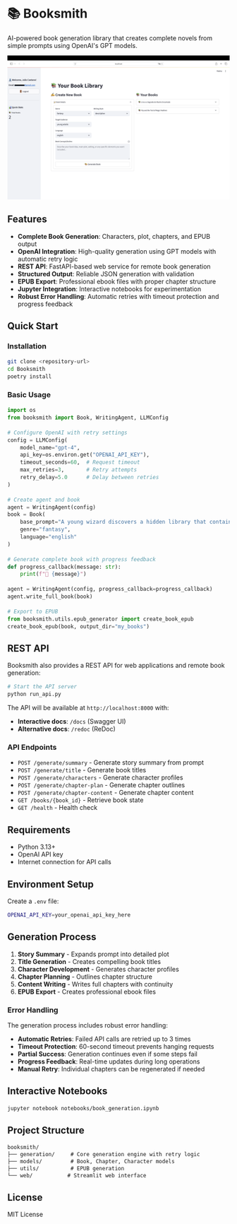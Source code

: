 # 📚 Booksmith

AI-powered book generation library that creates complete novels from simple prompts using OpenAI's GPT models.

![Booksmith Front Page](images/front_page.png)

## Features

- **Complete Book Generation**: Characters, plot, chapters, and EPUB output
- **OpenAI Integration**: High-quality generation using GPT models with automatic retry logic
- **REST API**: FastAPI-based web service for remote book generation
- **Structured Output**: Reliable JSON generation with validation
- **EPUB Export**: Professional ebook files with proper chapter structure
- **Jupyter Integration**: Interactive notebooks for experimentation
- **Robust Error Handling**: Automatic retries with timeout protection and progress feedback

## Quick Start

### Installation

```bash
git clone <repository-url>
cd Booksmith
poetry install
```

### Basic Usage

```python
import os
from booksmith import Book, WritingAgent, LLMConfig

# Configure OpenAI with retry settings
config = LLMConfig(
    model_name="gpt-4",
    api_key=os.environ.get("OPENAI_API_KEY"),
    timeout_seconds=60,  # Request timeout
    max_retries=3,       # Retry attempts
    retry_delay=5.0      # Delay between retries
)

# Create agent and book
agent = WritingAgent(config)
book = Book(
    base_prompt="A young wizard discovers a hidden library that contains books about the future",
    genre="fantasy",
    language="english"
)

# Generate complete book with progress feedback
def progress_callback(message: str):
    print(f"📝 {message}")

agent = WritingAgent(config, progress_callback=progress_callback)
agent.write_full_book(book)

# Export to EPUB
from booksmith.utils.epub_generator import create_book_epub
create_book_epub(book, output_dir="my_books")
```

## REST API

Booksmith also provides a REST API for web applications and remote book generation:

```bash
# Start the API server
python run_api.py
```

The API will be available at `http://localhost:8000` with:
- **Interactive docs**: `/docs` (Swagger UI)
- **Alternative docs**: `/redoc` (ReDoc)

### API Endpoints

- `POST /generate/summary` - Generate story summary from prompt
- `POST /generate/title` - Generate book titles
- `POST /generate/characters` - Generate character profiles  
- `POST /generate/chapter-plan` - Generate chapter outlines
- `POST /generate/chapter-content` - Generate chapter content
- `GET /books/{book_id}` - Retrieve book state
- `GET /health` - Health check

## Requirements

- Python 3.13+
- OpenAI API key
- Internet connection for API calls

## Environment Setup

Create a `.env` file:
```bash
OPENAI_API_KEY=your_openai_api_key_here
```

## Generation Process

1. **Story Summary** - Expands prompt into detailed plot
2. **Title Generation** - Creates compelling book titles  
3. **Character Development** - Generates character profiles
4. **Chapter Planning** - Outlines chapter structure
5. **Content Writing** - Writes full chapters with continuity
6. **EPUB Export** - Creates professional ebook files

### Error Handling

The generation process includes robust error handling:
- **Automatic Retries**: Failed API calls are retried up to 3 times
- **Timeout Protection**: 60-second timeout prevents hanging requests
- **Partial Success**: Generation continues even if some steps fail
- **Progress Feedback**: Real-time updates during long operations
- **Manual Retry**: Individual chapters can be regenerated if needed

## Interactive Notebooks

```bash
jupyter notebook notebooks/book_generation.ipynb
```

## Project Structure

```
booksmith/
├── generation/     # Core generation engine with retry logic
├── models/         # Book, Chapter, Character models  
├── utils/          # EPUB generation
└── web/           # Streamlit web interface
```

## License

MIT License
